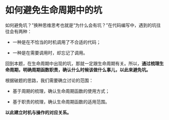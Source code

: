 # 如何避免生命周期中的坑

如何避免坑？”换种思维思考也就是“为什么会有坑？”在代码编写中，遇到的坑往往会有两种：

+ 一种是在不恰当的时机调用了不合适的代码；

+ 一种是在需要调用时，却忘记了调用。

回到本题，在生命周期中出现的坑，那就一定跟生命周期有关。所以，**通过梳理生命周期，明确周期函数职责，确认什么时候该做什么事儿，以此来避免坑。**

根据破题的思路，我们需要确立讨论的范围：

+ 基于周期的梳理，确认生命周期函数的使用方式；

+ 基于职责的梳理，确认生命周期函数的适用范围。

**以此建立时机与操作的对应关系。**

